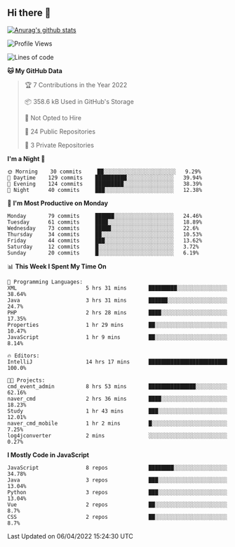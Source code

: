 ## Hi there 👋

[![Anurag's github stats](https://github-readme-stats.vercel.app/api?username=Songwonseok)](https://github.com/anuraghazra/github-readme-stats)



<!--START_SECTION:waka-->
![Profile Views](http://img.shields.io/badge/Profile%20Views-4-blue)

![Lines of code](https://img.shields.io/badge/From%20Hello%20World%20I%27ve%20Written-3%20Million%20lines%20of%20code-blue)

**🐱 My GitHub Data** 

> 🏆 7 Contributions in the Year 2022
 > 
> 📦 358.6 kB Used in GitHub's Storage 
 > 
> 🚫 Not Opted to Hire
 > 
> 📜 24 Public Repositories 
 > 
> 🔑 3 Private Repositories  
 > 
**I'm a Night 🦉** 

```text
🌞 Morning    30 commits     ██░░░░░░░░░░░░░░░░░░░░░░░   9.29% 
🌆 Daytime    129 commits    ██████████░░░░░░░░░░░░░░░   39.94% 
🌃 Evening    124 commits    █████████░░░░░░░░░░░░░░░░   38.39% 
🌙 Night      40 commits     ███░░░░░░░░░░░░░░░░░░░░░░   12.38%

```
📅 **I'm Most Productive on Monday** 

```text
Monday       79 commits     ██████░░░░░░░░░░░░░░░░░░░   24.46% 
Tuesday      61 commits     ████░░░░░░░░░░░░░░░░░░░░░   18.89% 
Wednesday    73 commits     █████░░░░░░░░░░░░░░░░░░░░   22.6% 
Thursday     34 commits     ██░░░░░░░░░░░░░░░░░░░░░░░   10.53% 
Friday       44 commits     ███░░░░░░░░░░░░░░░░░░░░░░   13.62% 
Saturday     12 commits     █░░░░░░░░░░░░░░░░░░░░░░░░   3.72% 
Sunday       20 commits     █░░░░░░░░░░░░░░░░░░░░░░░░   6.19%

```


📊 **This Week I Spent My Time On** 

```text
💬 Programming Languages: 
XML                      5 hrs 31 mins       █████████░░░░░░░░░░░░░░░░   38.64% 
Java                     3 hrs 31 mins       ██████░░░░░░░░░░░░░░░░░░░   24.7% 
PHP                      2 hrs 28 mins       ████░░░░░░░░░░░░░░░░░░░░░   17.35% 
Properties               1 hr 29 mins        ██░░░░░░░░░░░░░░░░░░░░░░░   10.47% 
JavaScript               1 hr 9 mins         ██░░░░░░░░░░░░░░░░░░░░░░░   8.14%

🔥 Editors: 
IntelliJ                 14 hrs 17 mins      █████████████████████████   100.0%

🐱‍💻 Projects: 
cmd_event_admin          8 hrs 53 mins       ███████████████░░░░░░░░░░   62.16% 
naver_cmd                2 hrs 36 mins       ████░░░░░░░░░░░░░░░░░░░░░   18.23% 
Study                    1 hr 43 mins        ███░░░░░░░░░░░░░░░░░░░░░░   12.01% 
naver_cmd_mobile         1 hr 2 mins         █░░░░░░░░░░░░░░░░░░░░░░░░   7.25% 
log4jconverter           2 mins              ░░░░░░░░░░░░░░░░░░░░░░░░░   0.27%

```

**I Mostly Code in JavaScript** 

```text
JavaScript               8 repos             ████████░░░░░░░░░░░░░░░░░   34.78% 
Java                     3 repos             ███░░░░░░░░░░░░░░░░░░░░░░   13.04% 
Python                   3 repos             ███░░░░░░░░░░░░░░░░░░░░░░   13.04% 
Vue                      2 repos             ██░░░░░░░░░░░░░░░░░░░░░░░   8.7% 
CSS                      2 repos             ██░░░░░░░░░░░░░░░░░░░░░░░   8.7%

```



 Last Updated on 06/04/2022 15:24:30 UTC
<!--END_SECTION:waka-->
